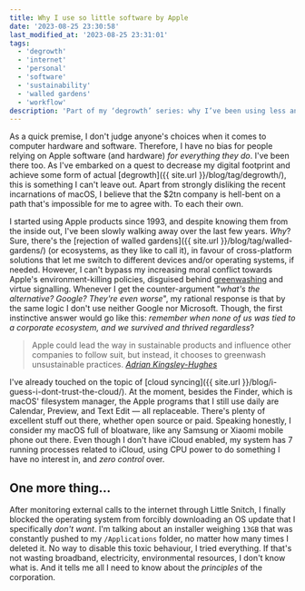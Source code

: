 ```yaml
---
title: Why I use so little software by Apple
date: '2023-08-25 23:30:58'
last_modified_at: '2023-08-25 23:31:01'
tags:
  - 'degrowth'
  - 'internet'
  - 'personal'
  - 'software'
  - 'sustainability'
  - 'walled gardens'
  - 'workflow'
description: 'Part of my ‘degrowth’ series: why I’ve been using less and less Apple products. Might sound like venting, though it’s not.'
---
```

As a quick premise, I don't judge anyone's choices when it comes to computer hardware and software. Therefore, I have no bias for people relying on Apple software (and hardware) _for everything they do_. I've been there too. As I've embarked on a quest to decrease my digital footprint and achieve some form of actual [degrowth]({{ site.url }}/blog/tag/degrowth/), this is something I can't leave out. Apart from strongly disliking the recent incarnations of macOS, I believe that the $2tn company is hell-bent on a path that's impossible for me to agree with. To each their own.

I started using Apple products since 1993, and despite knowing them from the inside out, I've been slowly walking away over the last few years. _Why_? Sure, there's the [rejection of walled gardens]({{ site.url }}/blog/tag/walled-gardens/) (or ecosystems, as they like to call it), in favour of cross-platform solutions that let me switch to different devices and/or operating systems, if needed. However, I can't bypass my increasing moral conflict towards Apple's environment-killing policies, disguised behind [greenwashing](https://www.makeuseof.com/apple-isnt-as-green-as-it-pretends-to-be/) and virtue signalling. Whenever I get the counter-argument "_what's the alternative? Google? They're even worse_", my rational response is that by the same logic I don't use neither Google nor Microsoft. Though, the first instinctive answer would go like this: _remember when none of us was tied to a corporate ecosystem, and we survived and thrived regardless_?

> Apple could lead the way in sustainable products and influence other companies to follow suit, but instead, it chooses to greenwash unsustainable practices.
> <cite>[Adrian Kingsley-Hughes](https://www.zdnet.com/article/apple-should-stop-using-the-environment-as-a-sales-tactic-and-start-caring-for-the-planet/)</cite>

I've already touched on the topic of [cloud syncing]({{ site.url }}/blog/i-guess-i-dont-trust-the-cloud/). At the moment, besides the Finder, which is macOS' filesystem manager, the Apple programs that I still use daily are Calendar, Preview, and Text Edit — all replaceable. There's plenty of excellent stuff out there, whether open source or paid. Speaking honestly, I consider my macOS full of bloatware, like any Samsung or Xiaomi mobile phone out there. Even though I don't have iCloud enabled, my system has 7 running processes related to iCloud, using CPU power to do something I have no interest in, and _zero control_ over.

## One more thing&hellip;

After monitoring external calls to the internet through Little Snitch, I finally blocked the operating system from forcibly downloading an OS update that I specifically _don't want_. I'm talking about an installer weighing `13GB` that was constantly pushed to my `/Applications` folder, no matter how many times I deleted it. No way to disable this toxic behaviour, I tried everything. If that's not wasting broadband, electricity, environmental resources, I don't know what is. And it tells me all I need to know about the _principles_ of the corporation.